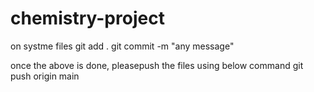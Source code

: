 # chemistry-project

on systme files
git add .
git commit -m "any message"

once the above is done, pleasepush the files using below command
git push origin main

